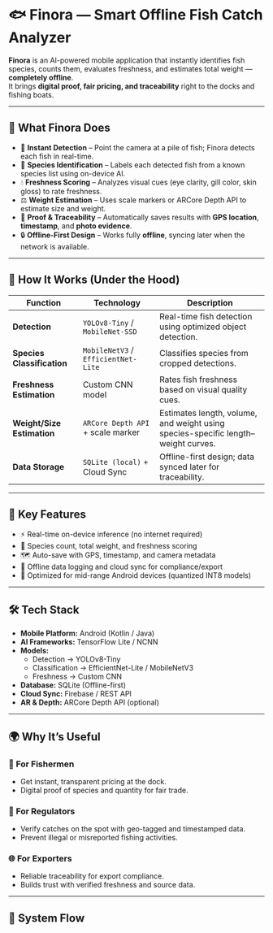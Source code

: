 # 🐟 Finora — Smart Offline Fish Catch Analyzer

**Finora** is an AI-powered mobile application that instantly identifies fish species, counts them, evaluates freshness, and estimates total weight — **completely offline**.  
It brings **digital proof, fair pricing, and traceability** right to the docks and fishing boats.

---

## 📱 What Finora Does

- 🎥 **Instant Detection** – Point the camera at a pile of fish; Finora detects each fish in real-time.  
- 🐠 **Species Identification** – Labels each detected fish from a known species list using on-device AI.  
- 💧 **Freshness Scoring** – Analyzes visual cues (eye clarity, gill color, skin gloss) to rate freshness.  
- ⚖️ **Weight Estimation** – Uses scale markers or ARCore Depth API to estimate size and weight.  
- 📍 **Proof & Traceability** – Automatically saves results with **GPS location**, **timestamp**, and **photo evidence**.  
- 🔒 **Offline-First Design** – Works fully **offline**, syncing later when the network is available.

---

## 🧠 How It Works (Under the Hood)

| Function | Technology | Description |
|-----------|-------------|--------------|
| **Detection** | `YOLOv8-Tiny` / `MobileNet-SSD` | Real-time fish detection using optimized object detection. |
| **Species Classification** | `MobileNetV3` / `EfficientNet-Lite` | Classifies species from cropped detections. |
| **Freshness Estimation** | Custom CNN model | Rates fish freshness based on visual quality cues. |
| **Weight/Size Estimation** | `ARCore Depth API` + scale marker | Estimates length, volume, and weight using species-specific length–weight curves. |
| **Data Storage** | `SQLite (local)` + Cloud Sync | Offline-first design; data synced later for traceability. |

---

## 🚀 Key Features

- ⚡ Real-time on-device inference (no internet required)  
- 🧮 Species count, total weight, and freshness scoring  
- 🗺️ Auto-save with GPS, timestamp, and camera metadata  
- 📂 Offline data logging and cloud sync for compliance/export  
- 🔋 Optimized for mid-range Android devices (quantized INT8 models)

---

## 🛠️ Tech Stack

- **Mobile Platform:** Android (Kotlin / Java)
- **AI Frameworks:** TensorFlow Lite / NCNN
- **Models:**
  - Detection → YOLOv8-Tiny
  - Classification → EfficientNet-Lite / MobileNetV3
  - Freshness → Custom CNN
- **Database:** SQLite (Offline-first)
- **Cloud Sync:** Firebase / REST API
- **AR & Depth:** ARCore Depth API (optional)

---

## 🌍 Why It’s Useful

### 🎣 For Fishermen
- Get instant, transparent pricing at the dock.  
- Digital proof of species and quantity for fair trade.  

### 🧾 For Regulators
- Verify catches on the spot with geo-tagged and timestamped data.  
- Prevent illegal or misreported fishing activities.  

### 🌐 For Exporters
- Reliable traceability for export compliance.  
- Builds trust with verified freshness and source data.

---

## 🧩 System Flow

